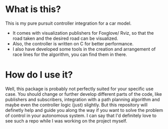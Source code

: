 # What is this?
This is my pure pursuit controller integration for a car model. 
- It comes with visualization publishers for Foxglove/ Rviz, so that the road taken and the desired road can be visualized.
- Also, the controller is written on C for better performance.
- I also have developed some tools in the creation and arrangement of race lines for the algorithm, you can find them in there. 


# How do I use it?
Well, this package is probably not perfectly suited for your specific use case. You should change or further develop different parts of the code, like publishers and subscribers, integration with a path planning algorithm and maybe even the controller logic (just) slightly. But this repository will definetly help and guide you along the way if you want to solve the problem of control in your autonomous system. I can say that I'd definitely love to see such a repo while I was working on the project myself.



